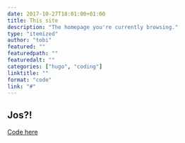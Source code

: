 ```yaml
---
date: 2017-10-27T18:01:00+01:00
title: This site
description: "The homepage you're currently browsing."
type: "itemized"
author: "tobi"
featured: ""
featuredpath: ""
featuredalt: ""
categories: ["hugo", "coding"]
linktitle: ""
format: "code"
link: "#"
---
```


## Jos?!

<i class="fa fa-github"></i> [Code here](https://github.com/ahjadann/ahjadann.github.io)
